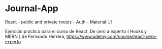 # Journal-App

React - public and private routes - Auth - Material UI

Ejercicio práctico para el curso de React: De cero a experto ( Hooks y MERN ) de Fernando Herrera, https://www.udemy.com/course/react-cero-experto